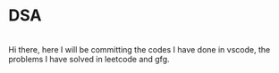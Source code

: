 # DSA
<br>
Hi there, here I will be committing the codes I have done in vscode, the problems I have solved in leetcode and gfg.
